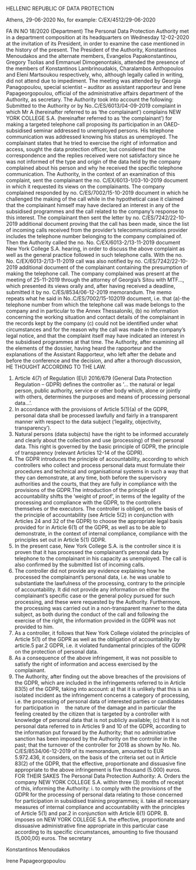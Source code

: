 HELLENIC REPUBLIC OF DATA
PROTECTION

Athens, 29-06-2020
No, for example: C/EX/4512/29-06-2020 

FA IN NO 18/2020
(Department)
The Personal Data Protection Authority met in a department composition at its headquarters on Wednesday 12-02-2020 at the invitation of its President, in order to examine the case mentioned in the history of the present. The President of the Authority, Konstantinos Menoudakos and the alternate members, Evangelos Papakonstantinou, Gregory Tsolias and Emmanuel Dimogenontakis, attended the presence of the members of Konstantinos Lambrinoudakis, Charalambos Anthopoulos and Eleni Martsoukou respectively, who, although legally called in writing, did not attend due to impediment. The meeting was attended by Georgia Panagopoulou, special scientist – auditor as assistant rapporteur and Irene Papageorgopoulou, official of the administrative affairs department of the Authority, as secretary.
The Authority took into account the following:
Submitted to the Authority or by No..C/ES/6013/04-09-2019 complaint in which Mr A (hereinafter referred to as ‘the complainant’) complains NEW YORK COLLEGE S.A. (hereinafter referred to as ‘the complainant’) for making a targeted telephone call proposing its participation in an OAED-subsidised seminar addressed to unemployed persons. His telephone communication was addressed knowing his status as unemployed.
The complainant states that he tried to exercise the right of information and access, 
sought the data protection officer, but considered that the correspondence and the replies received were not satisfactory since he was not informed of the type and origin of the data held by the company complained about his person and why he received the specific telephone communication.
The Authority, in the context of an examination of this complaint, sent the complainant the no. C/EX/6013-1/03-10-2019 document in which it requested its views on the complainants.
The company complained responded by no. C/ES/7002/15-10-2019 document in which he challenged the making of the call while in the hypothetical case it claimed that the complainant himself may have declared an interest in any of the subsidised programmes and the call related to the company’s response to this interest.
The complainant then sent the letter by no. C/ES/7242/22-10-2019 additional document proving that the call has been made, since the list of incoming calls received from the provider’s telecommunications provider includes the telephone number belonging to the company complained of.
Then the Authority called the no. No. C/EX/6013-2/13-11-2019 document New York College S.A. hearing, in order to discuss the above complaint as well as the general practice followed in such telephone calls. With the no. No. C/EX/6013-2/13-11-2019 call was also notified by no. C/ES/7242/22-10-2019 additional document of the complainant containing the presumption of making the telephone call.
The company complained was present at the meeting of 25-11-2019 through the attorney of Georgia’s Sitou with MTF..., which presented its views orally and, after having received a deadline, submitted it by no. C/ES/8534/06-12-2019 memorandum.
The memo repeats what he said in No..C/ES/7002/15-102019 document, i.e. that (a)-the telephone number from which the telephone call was made belongs to the company and in particular to the Annex Thessaloniki, (b) no information concerning the working situation and contact details of the complainant in the records kept by the company (c) could not be identified under what circumstances and for the reason why the call was made in the company’s legal notice, and that the complaint itself may have indicated an interest in the subsidised programmes at that time.
The Authority, after examining all the elements of the dossier, having heard the rapporteur and the explanations of the Assistant Rapporteur, who left after the debate and before the conference and the decision, and after a thorough discussion,
HE THOUGHT ACCORDING TO THE LAW.
1.	Article 4(7) of Regulation (EU) 2016/679 (General Data Protection Regulation – GDPR) defines the controller as '... the natural or legal person, public authority, service or other body which, alone or jointly with others, determines the purposes and means of processing personal data...’.
2.	In accordance with the provisions of Article 5(1)(a) of the GDPR, personal data shall be processed lawfully and fairly in a transparent manner with respect to the data subject (‘legality, objectivity, transparency’).
3.	Natural persons (data subjects) have the right to be informed accurately and clearly about the collection and use (processing) of their personal data. This right is governed by the basic principle of GDPR, the principle of transparency (relevant Articles 12-14 of the GDPR).
4.	The GDPR introduces the principle of accountability, according to which controllers who collect and process personal data must formulate their procedures and technical and organisational systems in such a way that they can demonstrate, at any time, both before the supervisory authorities and the courts, that they are fully in compliance with the provisions of the GDPR.The introduction of the principle of accountability shifts the ‘weight of proof’, in terms of the legality of the processing and compliance with the GDPR, to the controllers themselves or the executors. The controller is obliged, on the basis of the principle of accountability (see Article 5(2) in conjunction with Articles 24 and 32 of the GDPR) to choose the appropriate legal basis provided for in Article 6(1) of the GDPR, as well as to be able to demonstrate, in the context of internal compliance, compliance with the principles set out in Article 5(1) GDPR.
5.	In the present case, New York College S.A. is the controller since it is proven that it has processed the complainant’s personal data by telephone to the complainant in his capacity as unemployed. The call is also confirmed by the submitted list of incoming calls.
6.	The controller did not provide any evidence explaining how he processed the complainant’s personal data, i.e. he was unable to substantiate the lawfulness of the processing, contrary to the principle of accountability. It did not provide any information on either the complainant’s specific case or the general policy pursued for such processing, and these were requested by the Authority. Furthermore, the processing was carried out in a non-transparent manner to the data subject, as both during the conduct of the call and following the exercise of the right, the information provided in the GDPR was not provided to him.
7.	As a controller, it follows that New York College violated the principles of Article 5(1) of the GDPR as well as the obligation of accountability by article.5 par.2 GDPR, i.e. it violated fundamental principles of the GDPR on the protection of personal data.
8.	As a consequence of the above infringement, it was not possible to satisfy the right of information and access exercised by the complainant.
9.	The Authority, after finding out the above breaches of the provisions of the GDPR, which are included in the infringements referred to in Article 83(5) of the GDPR, taking into account:
a) that it is unlikely that this is an isolated incident as the infringement concerns a category of processing, i.e. the processing of personal data of interested parties or candidates for participation in 
the nature of the damage and in particular the feeling created by the citizen that is targeted by a controller with knowledge of personal data that is not publicly available; (c) that it is not personal data referred to in Articles 9 and 10 of the GDPR, according to the information put forward by the Authority;
that no administrative sanction has been imposed by the Authority on the controller in the past;
that the turnover of the controller for 2018 as shown by No. No. C/ES/8534/06-12-2019 of its memorandum, amounted to EUR 5.972.436,
it considers, on the basis of the criteria set out in Article 83(2) of the GDPR, that the effective, proportionate and dissuasive fine appropriate to the above infringement is five thousand (5.000) euros.
FOR THEIR SAKES
The Personal Data Protection Authority:
A. Orders the company NEW YORK COLLEGE S.A. within three (3) months of receipt of this, informing the Authority:
i.	to comply with the provisions of the GDPR for the processing of personal data relating to those concerned for participation in subsidised training programmes;
ii.	take all necessary measures of internal compliance and accountability with the principles of Article 5(1) and par.2 in conjunction with Article 6(1) GDPR.
B. imposes on NEW YORK COLLEGE S.A. the effective, proportionate and dissuasive administrative fine appropriate in this particular case according to its specific circumstances, amounting to five thousand (5,000,00) euros.
The secretary 
 
Konstantinos Menoudakos
 
Irene Papageorgopoulou
